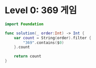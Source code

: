 # Level 0: 369 게임

```swift
import Foundation

func solution(_ order:Int) -> Int {
    var count = String(order).filter {
        "369".contains($0)
    }.count

    return count 
}
```
